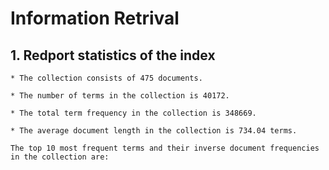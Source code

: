 # Information Retrival

## 1. Redport statistics of the index
    * The collection consists of 475 documents.
    
    * The number of terms in the collection is 40172.
    
    * The total term frequency in the collection is 348669.
    
    * The average document length in the collection is 734.04 terms.

    The top 10 most frequent terms and their inverse document frequencies in the collection are: